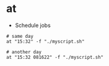 # at

- Schedule jobs

```shell
# same day
at "15:32" -f "./myscript.sh"

# another day
at "15:32 081622" -f "./myscript.sh"
```
